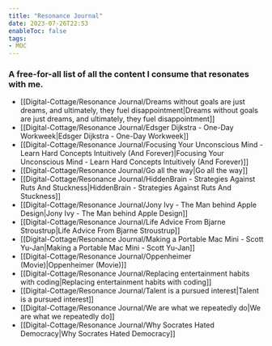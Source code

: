 ```yaml
---
title: "Resonance Journal"
date: 2023-07-26T22:53
enableToc: false
tags:
- MOC
---
```

### A free-for-all list of all the content I consume that resonates with me. 



- [[Digital-Cottage/Resonance Journal/Dreams without goals are just dreams, and ultimately, they fuel disappointment|Dreams without goals are just dreams, and ultimately, they fuel disappointment]]
- [[Digital-Cottage/Resonance Journal/Edsger Dijkstra - One-Day Workweek|Edsger Dijkstra - One-Day Workweek]]
- [[Digital-Cottage/Resonance Journal/Focusing Your Unconscious Mind - Learn Hard Concepts Intuitively (And Forever)|Focusing Your Unconscious Mind - Learn Hard Concepts Intuitively (And Forever)]]
- [[Digital-Cottage/Resonance Journal/Go all the way|Go all the way]]
- [[Digital-Cottage/Resonance Journal/HiddenBrain - Strategies Against Ruts And Stuckness|HiddenBrain - Strategies Against Ruts And Stuckness]]
- [[Digital-Cottage/Resonance Journal/Jony Ivy - The Man behind Apple Design|Jony Ivy - The Man behind Apple Design]]
- [[Digital-Cottage/Resonance Journal/Life Advice From Bjarne Stroustrup|Life Advice From Bjarne Stroustrup]]
- [[Digital-Cottage/Resonance Journal/Making a Portable Mac Mini - Scott Yu-Jan|Making a Portable Mac Mini - Scott Yu-Jan]]
- [[Digital-Cottage/Resonance Journal/Oppenheimer (Movie)|Oppenheimer (Movie)]]
- [[Digital-Cottage/Resonance Journal/Replacing entertainment habits with coding|Replacing entertainment habits with coding]]
- [[Digital-Cottage/Resonance Journal/Talent is a pursued interest|Talent is a pursued interest]]
- [[Digital-Cottage/Resonance Journal/We are what we repeatedly do|We are what we repeatedly do]]
- [[Digital-Cottage/Resonance Journal/Why Socrates Hated Democracy|Why Socrates Hated Democracy]]


